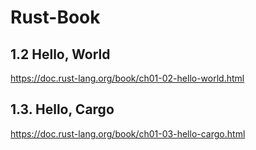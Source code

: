 # Rust-Book

## 1.2 Hello, World

<https://doc.rust-lang.org/book/ch01-02-hello-world.html>

## 1.3. Hello, Cargo

<https://doc.rust-lang.org/book/ch01-03-hello-cargo.html>
